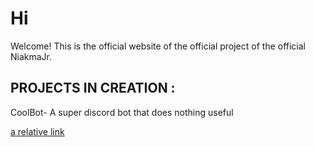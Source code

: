 # Hi

Welcome! This is the official website of the official project of the official NiakmaJr.

## PROJECTS IN CREATION :

CoolBot- A super discord bot that does nothing useful

[a relative link](secretfile.md)
